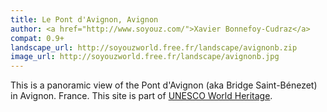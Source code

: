 ```yaml
---
title: Le Pont d'Avignon, Avignon
author: <a href="http://www.soyouz.com/">Xavier Bonnefoy-Cudraz</a>
compat: 0.9+
landscape_url: http://soyouzworld.free.fr/landscape/avignonb.zip
image_url: http://soyouzworld.free.fr/landscape/avignonb.jpg
---
```

This is a panoramic view of the Pont d'Avignon (aka Bridge Saint-Bénezet) in Avignon.  France. This site is part of <a href="http://whc.unesco.org/en/list/228">UNESCO World Heritage</a>.